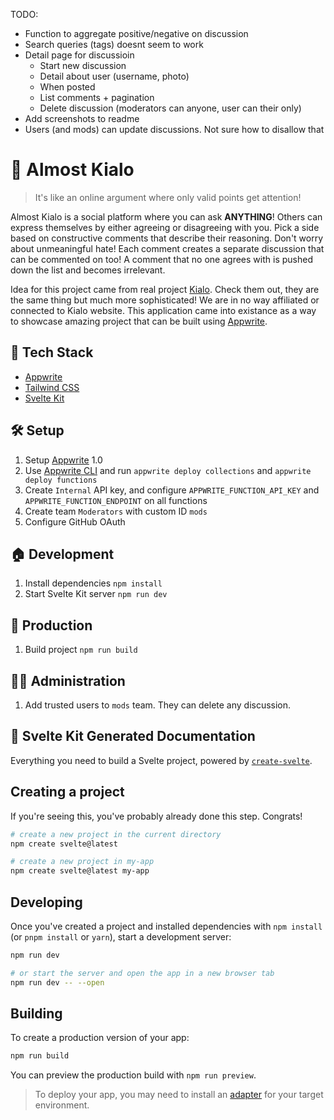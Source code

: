 TODO:

- Function to aggregate positive/negative on discussion
- Search queries (tags) doesnt seem to work
- Detail page for discussioin
  - Start new discussion
  - Detail about user (username, photo)
  - When posted
  - List comments + pagination
  - Delete discussion (moderators can anyone, user can their only)
- Add screenshots to readme
- Users (and mods) can update discussions. Not sure how to disallow that

# 💬 Almost Kialo

> It's like an online argument where only valid points get attention!

Almost Kialo is a social platform where you can ask <b>ANYTHING</b>! Others can express
themselves by either agreeing or disagreeing with you. Pick a side based on constructive
comments that describe their reasoning. Don't worry about unmeaningful hate! Each comment
creates a separate discussion that can be commented on too! A comment that no one agrees with is
pushed down the list and becomes irrelevant.

Idea for this project came from real project [Kialo](https://www.kialo.com/). Check them out, they are the same thing but much more sophisticated! We are in no way
affiliated or connected to Kialo website. This application came into existance as a way to
showcase amazing project that can be built using [Appwrite](https://appwrite.io/).

## 🧰 Tech Stack

- [Appwrite](https://appwrite.io/)
- [Tailwind CSS](https://tailwindcss.com/)
- [Svelte Kit](https://kit.svelte.dev/)

## 🛠️ Setup

1. Setup [Appwrite](https://appwrite.io/) 1.0
2. Use [Appwrite CLI](https://appwrite.io/docs/command-line) and run `appwrite deploy collections` and `appwrite deploy functions`
3. Create `Internal` API key, and configure `APPWRITE_FUNCTION_API_KEY` and `APPWRITE_FUNCTION_ENDPOINT` on all functions
4. Create team `Moderators` with custom ID `mods`
5. Configure GitHub OAuth

## 🏠 Development

1. Install dependencies `npm install`
2. Start Svelte Kit server `npm run dev`

## 🚀 Production

1. Build project `npm run build`

## 🧑‍🚒 Administration

1. Add trusted users to `mods` team. They can delete any discussion.

## 🤖 Svelte Kit Generated Documentation

Everything you need to build a Svelte project, powered by [`create-svelte`](https://github.com/sveltejs/kit/tree/master/packages/create-svelte).

## Creating a project

If you're seeing this, you've probably already done this step. Congrats!

```bash
# create a new project in the current directory
npm create svelte@latest

# create a new project in my-app
npm create svelte@latest my-app
```

## Developing

Once you've created a project and installed dependencies with `npm install` (or `pnpm install` or `yarn`), start a development server:

```bash
npm run dev

# or start the server and open the app in a new browser tab
npm run dev -- --open
```

## Building

To create a production version of your app:

```bash
npm run build
```

You can preview the production build with `npm run preview`.

> To deploy your app, you may need to install an [adapter](https://kit.svelte.dev/docs/adapters) for your target environment.
